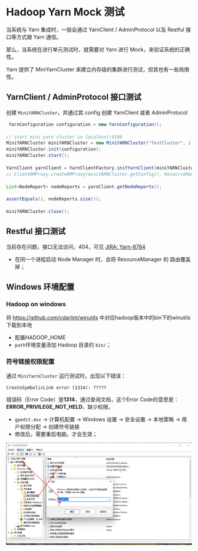 # Hadoop Yarn Mock 测试

当系统与 Yarn 集成时，一般会通过 YarnClient / AdminProtocol 以及 Restful 接口等方式跟 Yarn 通信。

那么，当系统在进行单元测试时，就需要对 Yarn 进行 Mock，来验证系统的正确性。

Yarn 提供了 MiniYarnCluster 来建立内存级的集群进行测试，但其也有一些局限性。



<!-- more -->

## YarnClient / AdminProtocol 接口测试

创建 `MiniYARNCluster`，并通过其 config 创建 YarnClient 或者 AdminProtocol

```java
 YarnConfiguration configuration = new YarnConfiguration();

// start mini yarn cluster in localhost:9188
MiniYARNCluster miniYARNCluster = new MiniYARNCluster("TestCluster", 1, 1, 1);
miniYARNCluster.init(configuration);
miniYARNCluster.start();

YarnClient yarnClient = YarnClientFactory.initYarnClient(miniYARNCluster.getConfig());
// ClientRMProxy.createRMProxy(miniYARNCluster.getConfig(), ResourceManagerAdministrationProtocol.class)

List<NodeReport> nodeReports = yarnClient.getNodeReports();

assertEquals(1, nodeReports.size());

miniYARNCluster.close();
```



## Restful 接口测试

当前存在问题，接口无法访问，404，可见 [JIRA: Yarn-8764](https://issues.apache.org/jira/browse/YARN-8674)

- 在同一个进程启动 Node Manager 时，会将 ResourceManager 的 路由覆盖掉；



## Windows 环境配置

### Hadoop on windows

将 https://github.com/cdarlint/winutils 中对应hadoop版本中的bin下的winutils下载到本地

- 配置HADOOP_HOME
- `path`环境变量添加 Hadoop 目录的 `bin/`；



### 符号链接权限配置

通过 `MiniYarnCluster` 运行测试时，出现以下错误：

```
CreateSymbolicLink error (1314): ?????
```

错误码（Error Code）是**1314**，通过查询文档，这个Error Code的意思是：**ERROR_PRIVILEGE_NOT_HELD**，缺少权限。

- `gpedit.msc` -> 计算机配置 -> Windows 设置 -> 安全设置 -> 本地策略 -> 用户权限分配 -> 创建符号链接
- 修改后，需要重启电脑，才会生效；

<img src="pics/yarn_symbol_link.png" alt="image-20231205113305001" style="zoom:80%;" />

